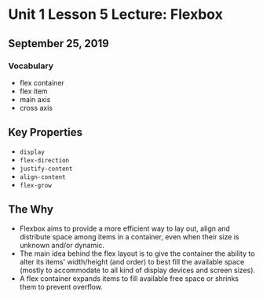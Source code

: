 # Unit 1 Lesson 5 Lecture: Flexbox
## September 25, 2019

### Vocabulary
* flex container
* flex item
* main axis
* cross axis

## Key Properties
* `display`
* `flex-direction`
* `justify-content`
* `align-content`
* `flex-grow`

## The Why
* Flexbox aims to provide a more efficient way to lay out, align and distribute space among items in a container, even when their size is unknown and/or dynamic.
* The main idea behind the flex layout is to give the container the ability to alter its items' width/height (and order) to best fill the available space (mostly to accommodate to all kind of display devices and screen sizes).
* A flex container expands items to fill available free space or shrinks them to prevent overflow.
